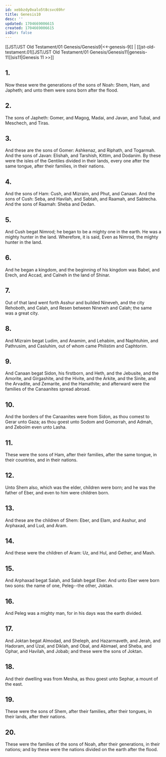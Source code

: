 ```yaml
---
id: xebbzdy0xalo5t8csvc69hr
title: Genesis10
desc: ''
updated: 1704669006615
created: 1704669006615
isDir: false
---
```

[[JST/JST Old Testament/01 Genesis/Genesis9|<<-genesis-9]] | [[jst-old-testament.01[[JST/JST Old Testament/01 Genesis/Genesis11|genesis-11]]sis11|Genesis 11 >>]]
## 1.
Now these were the generations of the sons of Noah: Shem, Ham, and Japheth; and unto them were sons born after the flood.
## 2.
The sons of Japheth: Gomer, and Magog, Madai, and Javan, and Tubal, and Meschech, and Tiras.
## 3.
And these are the sons of Gomer: Ashkenaz, and Riphath, and Togarmah. And the sons of Javan: Elishah, and Tarshish, Kittim, and Dodanim. By these were the isles of the Gentiles divided in their lands, every one after the same tongue, after their families, in their nations.
## 4.
And the sons of Ham: Cush, and Mizraim, and Phut, and Canaan. And the sons of Cush: Seba, and Havilah, and Sabtah, and Raamah, and Sabtecha. And the sons of Raamah: Sheba and Dedan.
## 5.
And Cush begat Nimrod; he began to be a mighty one in the earth. He was a mighty hunter in the land. Wherefore, it is said, Even as Nimrod, the mighty hunter in the land.
## 6.
And he began a kingdom, and the beginning of his kingdom was Babel, and Erech, and Accad, and Calneh in the land of Shinar.
## 7.
Out of that land went forth Asshur and builded Nineveh, and the city Rehoboth, and Calah, and Resen between Nineveh and Calah; the same was a great city.
## 8.
And Mizraim begat Ludim, and Anamim, and Lehabim, and Naphtuhim, and Pathrusim, and Casluhim, out of whom came Philistim and Caphtorim.
## 9.
And Canaan begat Sidon, his firstborn, and Heth, and the Jebusite, and the Amorite, and Girgashite, and the Hivite, and the Arkite, and the Sinite, and the Arvadite, and Zemarite, and the Hamathite; and afterward were the families of the Canaanites spread abroad.
## 10.
And the borders of the Canaanites were from Sidon, as thou comest to Gerar unto Gaza; as thou goest unto Sodom and Gomorrah, and Admah, and Zeboiim even unto Lasha.
## 11.
These were the sons of Ham, after their families, after the same tongue, in their countries, and in their nations.
## 12.
Unto Shem also, which was the elder, children were born; and he was the father of Eber, and even to him were children born.
## 13.
And these are the children of Shem: Eber, and Elam, and Asshur, and Arphaxad, and Lud, and Aram.
## 14.
And these were the children of Aram: Uz, and Hul, and Gether, and Mash.
## 15.
And Arphaxad begat Salah, and Salah begat Eber. And unto Eber were born two sons: the name of one, Peleg\--the other, Joktan.
## 16.
And Peleg was a mighty man, for in his days was the earth divided.
## 17.
And Joktan begat Almodad, and Sheleph, and Hazarmaveth, and Jerah, and Hadoram, and Uzal, and Diklah, and Obal, and Abimael, and Sheba, and Ophar, and Havilah, and Jobab; and these were the sons of Joktan.
## 18.
And their dwelling was from Mesha, as thou goest unto Sephar, a mount of the east.
## 19.
These were the sons of Shem, after their families, after their tongues, in their lands, after their nations.
## 20.
These were the families of the sons of Noah, after their generations, in their nations; and by these were the nations divided on the earth after the flood.

